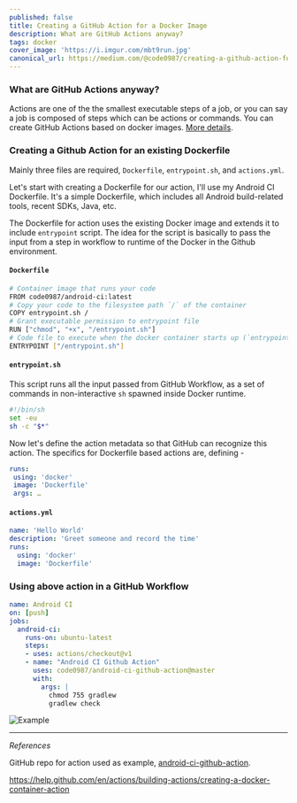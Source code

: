 ```yaml
---
published: false
title: Creating a GitHub Action for a Docker Image
description: What are GitHub Actions anyway?
tags: docker
cover_image: 'https://i.imgur.com/mbt9run.jpg'
canonical_url: https://medium.com/@code0987/creating-a-github-action-for-a-docker-image-b00871844bdc
---
```


### What are GitHub Actions anyway?

Actions are one of the the smallest executable steps of a job, or you can say a job is composed of steps which can be actions or commands. You can create GitHub Actions based on docker images. [More details](https://github.com/features/actions).

### Creating a Github Action for an existing Dockerfile

Mainly three files are required, `Dockerfile`, `entrypoint.sh`, and `actions.yml`.

Let's start with creating a Dockerfile for our action, I'll use my Android CI Dockerfile. It's a simple Dockerfile, which includes all Android build-related tools, recent SDKs, Java, etc.

The Dockerfile for action uses the existing Docker image and extends it to include `entrypoint` script. The idea for the script is basically to pass the input from a step in workflow to runtime of the Docker in the Github environment.

#### `Dockerfile`

```sh
# Container image that runs your code
FROM code0987/android-ci:latest
# Copy your code to the filesystem path `/` of the container
COPY entrypoint.sh /
# Grant executable permission to entrypoint file
RUN ["chmod", "+x", "/entrypoint.sh"]
# Code file to execute when the docker container starts up (`entrypoint.sh`)
ENTRYPOINT ["/entrypoint.sh"]
```

#### `entrypoint.sh`

This script runs all the input passed from GitHub Workflow, as a set of commands in non-interactive `sh` spawned inside Docker runtime.

```sh
#!/bin/sh
set -eu
sh -c "$*"
```

Now let's define the action metadata so that GitHub can recognize this action. The specifics for Dockerfile based actions are, defining -

```yaml
runs:
 using: 'docker'
 image: 'Dockerfile'
 args: …
```

#### `actions.yml`

```yaml
name: 'Hello World'
description: 'Greet someone and record the time'
runs:
  using: 'docker'
  image: 'Dockerfile'
```

### Using above action in a GitHub Workflow

```yaml
name: Android CI
on: [push]
jobs:
  android-ci:
    runs-on: ubuntu-latest
    steps:
    - uses: actions/checkout@v1
    - name: "Android CI Github Action"
      uses: code0987/android-ci-github-action@master
      with:
        args: |
          chmod 755 gradlew 
          gradlew check
```
![Example](https://i.imgur.com/jg2M0y8.png)

---

_References_

GitHub repo for action used as example, [android-ci-github-action](https://github.com/Code0987/android-ci-github-action).

https://help.github.com/en/actions/building-actions/creating-a-docker-container-action
